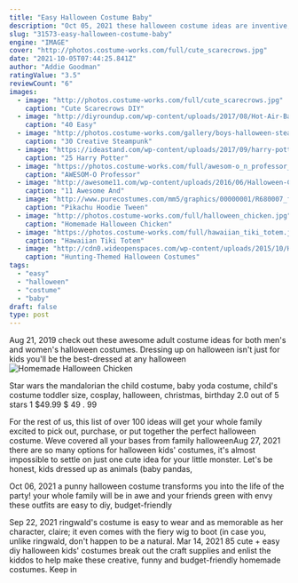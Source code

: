 ```yaml
---
title: "Easy Halloween Costume Baby"
description: "Oct 05, 2021 these halloween costume ideas are inventive, easy, and won't take a ton of time or money to make. But you can pretty much bet you'll be the belle of the (undead) ball if you wear one. Whether"
slug: "31573-easy-halloween-costume-baby"
engine: "IMAGE"
cover: "http://photos.costume-works.com/full/cute_scarecrows.jpg"
date: "2021-10-05T07:44:25.841Z"
author: "Addie Goodman"
ratingValue: "3.5"
reviewCount: "6"
images:
  - image: "http://photos.costume-works.com/full/cute_scarecrows.jpg"
    caption: "Cute Scarecrows DIY"
  - image: "http://diyroundup.com/wp-content/uploads/2017/08/Hot-Air-Balloon-Costume.jpg"
    caption: "40 Easy"
  - image: "http://photos.costume-works.com/gallery/boys-halloween-steampunk-costumes.jpg"
    caption: "30 Creative Steampunk"
  - image: "https://ideastand.com/wp-content/uploads/2017/09/harry-potter-costumes/13-harry-potter-halloween-costume-diy.jpg"
    caption: "25 Harry Potter"
  - image: "https://photos.costume-works.com/full/awesom-o_n_professor_chaos2.jpg"
    caption: "AWESOM-O Professor"
  - image: "http://awesome11.com/wp-content/uploads/2016/06/Halloween-Costume-Ideas-for-Kids.jpg"
    caption: "11 Awesome And"
  - image: "http://www.purecostumes.com/mm5/graphics/00000001/R680007_full_1.jpg"
    caption: "Pikachu Hoodie Tween"
  - image: "http://photos.costume-works.com/full/halloween_chicken.jpg"
    caption: "Homemade Halloween Chicken"
  - image: "https://photos.costume-works.com/full/hawaiian_tiki_totem.jpg"
    caption: "Hawaiian Tiki Totem"
  - image: "http://cdn0.wideopenspaces.com/wp-content/uploads/2015/10/Hunter-Costume.jpg"
    caption: "Hunting-Themed Halloween Costumes"
tags:
  - "easy"
  - "halloween"
  - "costume"
  - "baby"
draft: false
type: post
---
```


Aug 21, 2019 check out these awesome adult costume ideas for both men's and women's halloween costumes. Dressing up on halloween isn't just for kids  you'll be the best-dressed at any halloween
![Homemade Halloween Chicken](http://photos.costume-works.com/full/halloween_chicken.jpg "Homemade Halloween Chicken")

Star wars the mandalorian the child costume, baby yoda costume, child&#39;s costume toddler size, cosplay, halloween, christmas, birthday 2.0 out of 5 stars 1 $49.99 $ 49 . 99
<!--inArticleAds-->

<!--galleryOne-->

For the rest of us, this list of over 100 ideas will get your whole family excited to pick out, purchase, or put together the perfect halloween costume. Weve covered all your bases from family halloweenAug 27, 2021 there are so many options for halloween kids' costumes, it's almost impossible to settle on just one cute idea for your little monster. Let's be honest, kids dressed up as animals (baby pandas,
<!--inArticleAds-->

<!--galleryTwo-->

Oct 06, 2021 a punny halloween costume transforms you into the life of the party! your whole family will be in awe and your friends green with envy  these outfits are easy to diy, budget-friendly
<!--galleryThree-->

Sep 22, 2021 ringwald's costume is easy to wear and as memorable as her character, claire; it even comes with the fiery wig to boot (in case you, unlike ringwald, don't happen to be a natural. Mar 14, 2021 85 cute + easy diy halloween kids' costumes break out the craft supplies and enlist the kiddos to help make these creative, funny and budget-friendly homemade costumes. Keep in